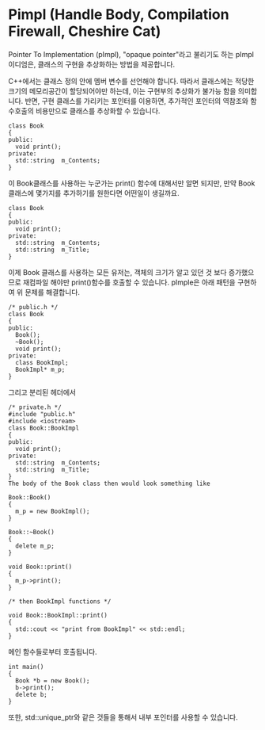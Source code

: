 # Pimpl (Handle Body, Compilation Firewall, Cheshire Cat)
Pointer To Implementation (pImpl), "opaque pointer"라고 불리기도 하는 pImpl 이디엄은, 클래스의 구현을 추상화하는 방법을 제공합니다.<br>

C++에서는 클래스 정의 안에 멤버 변수를 선언해야 합니다. 따라서 클래스에는 적당한 크기의 메모리공간이 할당되어야만 하는데, 이는 구현부의 추상화가 불가능 함을 의미합니다.
반면, 구현 클래스를 가리키는 포인터를 이용하면, 추가적인 포인터의 역참조와 함수호출의 비용만으로 클래스를 추상화할 수 있습니다.

```
class Book
{
public:
  void print();
private:
  std::string  m_Contents;
}
```

이 Book클래스를 사용하는 누군가는 print() 함수에 대해서만 알면 되지만, 만약 Book 클래스에 몇가지를 추가하기를 원한다면 어떤일이 생길까요.

```
class Book
{
public:
  void print();
private:
  std::string  m_Contents;
  std::string  m_Title;
}
```

이제 Book 클래스를 사용하는 모든 유저는, 객체의 크기가 알고 있던 것 보다 증가했으므로 재컴파일 해야만 print()함수를 호출할 수 있습니다.
pImple은 아래 패턴을 구현하여 위 문제를 해결합니다.

```
/* public.h */
class Book
{
public:
  Book();
  ~Book();
  void print();
private:
  class BookImpl;
  BookImpl* m_p;
}
```

그리고 분리된 헤더에서

```
/* private.h */
#include "public.h"
#include <iostream>
class Book::BookImpl
{
public:
  void print();
private:
  std::string  m_Contents;
  std::string  m_Title;
}
The body of the Book class then would look something like

Book::Book()
{
  m_p = new BookImpl();
}

Book::~Book()
{
  delete m_p;
}

void Book::print()
{
  m_p->print();
}

/* then BookImpl functions */

void Book::BookImpl::print()
{
  std::cout << "print from BookImpl" << std::endl;
}
```

메인 함수들로부터 호출됩니다.

```
int main()
{
  Book *b = new Book();
  b->print();
  delete b;
}
```

또한, std::unique_ptr<BookImpl>와 같은 것들을 통해서 내부 포인터를 사용할 수 있습니다.
